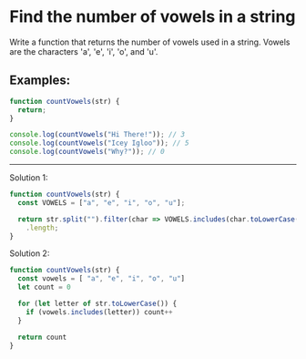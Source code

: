 # Find the number of vowels in a string

Write a function that returns the number of vowels used in a string.  Vowels are the characters 'a', 'e', 'i', 'o', and 'u'.

## Examples:
```js
function countVowels(str) {
  return;
}

console.log(countVowels("Hi There!")); // 3
console.log(countVowels("Icey Igloo")); // 5
console.log(countVowels("Why?")); // 0
```

---
Solution 1:
```js
function countVowels(str) {
  const VOWELS = ["a", "e", "i", "o", "u"];

  return str.split("").filter(char => VOWELS.includes(char.toLowerCase()))
    .length;
}
```

Solution 2:
```js
function countVowels(str) {
  const vowels = [ "a", "e", "i", "o", "u"]
  let count = 0

  for (let letter of str.toLowerCase()) {
    if (vowels.includes(letter)) count++
  }

  return count
}
```